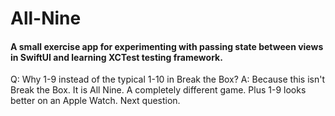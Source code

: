 # All-Nine

#### A small exercise app for experimenting with passing state between views in SwiftUI and learning XCTest testing framework.


Q: Why 1-9 instead of the typical 1-10 in Break the Box?
A: Because this isn't Break the Box. It is All Nine. A completely different game. Plus 1-9 looks better on an Apple Watch. Next question.
